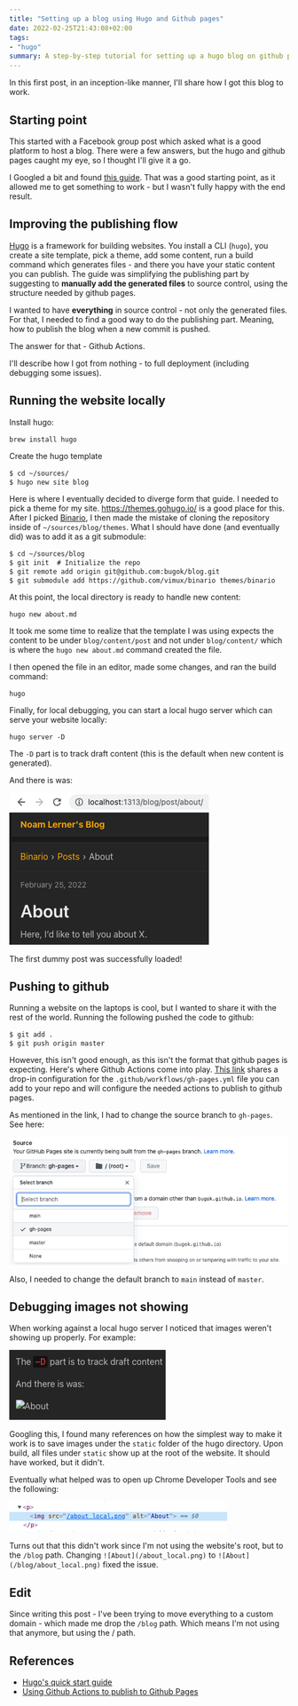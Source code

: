 ```yaml
---
title: "Setting up a blog using Hugo and Github pages"
date: 2022-02-25T21:43:08+02:00
tags: 
- "hugo"
summary: A step-by-step tutorial for setting up a hugo blog on github pages.
---
```


In this first post, in an inception-like manner, I'll share how I got this blog to work. 

## Starting point

This started with a Facebook group post which asked what is a good platform to host a blog. There were a few answers, but the hugo and github pages caught my eye, so I thought I'll give it a go. 

I Googled a bit and found [this guide](https://levelup.gitconnected.com/build-a-personal-website-with-github-pages-and-hugo-6c68592204c7). That was a good starting point, as it allowed me to get something to work - but I wasn't fully happy with the end result. 

## Improving the publishing flow

[Hugo](https://gohugo.io/) is a framework for building websites. You install a CLI (`hugo`), you create a site template, pick a theme, add some content, run a build command which generates files - and there you have your static content you can publish. The guide was simplifying the publishing part by suggesting to **manually add the generated files** to source control, using the structure needed by github pages. 

I wanted to have **everything** in source control - not only the generated files. For that, I needed to find a good way to do the publishing part. Meaning, how to publish the blog when a new commit is pushed. 

The answer for that - Github Actions. 

I'll describe how I got from nothing - to full deployment (including debugging some issues).


## Running the website locally

Install hugo:

```lang=bash
brew install hugo
```

Create the hugo template
```
$ cd ~/sources/
$ hugo new site blog 
```

Here is where I eventually decided to diverge form that guide. I needed to pick a theme for my site. https://themes.gohugo.io/ is a good place for this. After I picked [Binario](https://binario.netlify.app/), I then made the mistake of cloning the repository inside of `~/sources/blog/themes`. What I should have done (and eventually did) was to add it as a git submodule: 

```
$ cd ~/sources/blog
$ git init  # Initialize the repo
$ git remote add origin git@github.com:bugok/blog.git
$ git submodule add https://github.com/vimux/binario themes/binario
```

At this point, the local directory is ready to handle new content:
```
hugo new about.md
```

It took me some time to realize that the template I was using expects the content to be under `blog/content/post` and not under `blog/content/` which is where the `hugo new about.md` command created the file.

I then opened the file in an editor, made some changes, and ran the build command: 
```
hugo
```

Finally, for local debugging, you can start a local hugo server which can serve your website locally: 
```
hugo server -D
```

The `-D` part is to track draft content (this is the default when new content is generated).

And there is was: 

![About](/about_local.png)

The first dummy post was successfully loaded!


## Pushing to github

Running a website on the laptops is cool, but I wanted to share it with the rest of the world. Running the following pushed the code to github:

```
$ git add .
$ git push origin master
```

However, this isn't good enough, as this isn't the format that github pages is expecting. Here's where Github Actions come into play. [This link](https://gohugo.io/hosting-and-deployment/hosting-on-github/) shares a drop-in configuration for the `.github/workflows/gh-pages.yml` file you can add to your repo and will configure the needed actions to publish to github pages. 

As mentioned in the link, I had to change the source branch to `gh-pages`. See here: 

![Github Branch](/github_branch.png)

Also, I needed to change the default branch to `main` instead of `master`.

## Debugging images not showing

When working against a local hugo server I noticed that images weren't showing up properly. For example: 

![Image not showing](/image_not_showing.png)

Googling this, I found many references on how the simplest way to make it work is to save images under the `static` folder of the hugo directory. Upon build, all files under `static` show up at the root of the website. It should have worked, but it didn't. 

Eventually what helped was to open up Chrome Developer Tools and see the following: 

![](/static_path.png)

Turns out that this didn't work since I'm not using the website's root, but to the `/blog` path. Changing `![About](/about_local.png)` to `![About](/blog/about_local.png)` fixed the issue.

## Edit

Since writing this post - I've been trying to move everything to a custom domain - which made me drop the `/blog` path. Which means I'm not using that anymore, but using the / path.

## References

- [Hugo's quick start guide](https://gohugo.io/getting-started/quick-start/)
- [Using Github Actions to publish to Github Pages](https://gohugo.io/hosting-and-deployment/hosting-on-github/)
